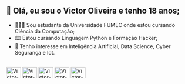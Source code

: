 ## 👋 Olá, eu sou o Victor Oliveira e tenho 18 anos;
- 🧑🏻‍🎓 Sou estudante da Universidade FUMEC onde estou cursando Ciência da Computação;
- 🕮 Estou cursando Linguagem Python e Formação Hacker;
- 👀 Tenho interesse em Inteligência Artificial, Data Science, Cyber Segurança e Iot.

 <div style="display: inline_block"><br>
	<img align="center" alt="Victor-Python" height="30" width="40" src="https://cdn.jsdelivr.net/gh/devicons/devicon/icons/adonisjs/adonisjs-original.svg">
	<img align="center" alt="Victor-Q" height="30" width="40" src="https://cdn.jsdelivr.net/gh/devicons/devicon/icons/adonisjs/adonisjs-original.svg">
	<img align="center" alt="Victor-L" height="30" width="40" src="https://cdn.jsdelivr.net/gh/devicons/devicon/icons/adonisjs/adonisjs-original.svg">
	<img align="center" alt="Victor-C" height="30" width="40" src="https://cdn.jsdelivr.net/gh/devicons/devicon/icons/adonisjs/adonisjs-original.svg">
	<img align="center"alt="Victor-A" height="30" width="40" src="https://cdn.jsdelivr.net/gh/devicons/devicon/icons/adonisjs/adonisjs-original.svg"> 
</div> 
   
